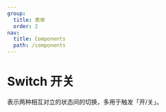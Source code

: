 ```yaml
---
group:
  title: 表单
  order: 2
nav:
  title: Components
  path: /components
---
```


# Switch 开关

表示两种相互对立的状态间的切换，多用于触发「开/关」。